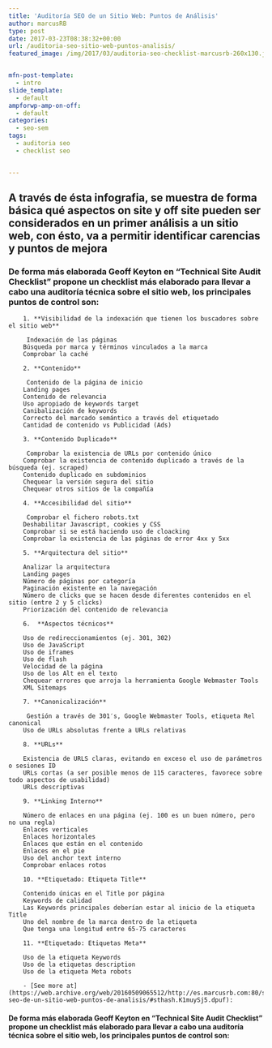 ```yaml
---
title: 'Auditoría SEO de un Sitio Web: Puntos de Análisis'
author: marcusRB
type: post
date: 2017-03-23T08:38:32+00:00
url: /auditoria-seo-sitio-web-puntos-analisis/
featured_image: /img/2017/03/auditoria-seo-checklist-marcusrb-260x130.jpg


mfn-post-template:
  - intro
slide_template:
  - default
ampforwp-amp-on-off:
  - default
categories:
  - seo-sem
tags:
  - auditoria seo
  - checklist seo


---
```

## A través de ésta infografia, se muestra de forma básica qué aspectos on site y off site pueden ser considerados en un primer análisis a un sitio web, con ésto, va a permitir identificar carencias y puntos de mejora

### De forma más elaborada Geoff Keyton en “Technical Site Audit Checklist” propone un checklist más elaborado para llevar a cabo una auditoría técnica sobre el sitio web, los principales puntos de control son:</h4>


        1. **Visibilidad de la indexación que tienen los buscadores sobre el sitio web**

         Indexación de las páginas
        Búsqueda por marca y términos vinculados a la marca
        Comprobar la caché

        2. **Contenido**

         Contenido de la página de inicio
        Landing pages
        Contenido de relevancia
        Uso apropiado de keywords target
        Canibalización de keywords
        Correcto del marcado semántico a través del etiquetado
        Cantidad de contenido vs Publicidad (Ads)

        3. **Contenido Duplicado**

         Comprobar la existencia de URLs por contenido único
        Comprobar la existencia de contenido duplicado a través de la búsqueda (ej. scraped)
        Contenido duplicado en subdominios
        Chequear la versión segura del sitio
        Chequear otros sitios de la compañía

        4. **Accesibilidad del sitio**

         Comprobar el fichero robots.txt
        Deshabilitar Javascript, cookies y CSS
        Comprobar si se está haciendo uso de cloacking
        Comprobar la existencia de las páginas de error 4xx y 5xx

        5. **Arquitectura del sitio**

        Analizar la arquitectura
        Landing pages
        Número de páginas por categoría
        Paginación existente en la navegación
        Número de clicks que se hacen desde diferentes contenidos en el sitio (entre 2 y 5 clicks)
        Priorización del contenido de relevancia

        6.  **Aspectos técnicos**

        Uso de redireccionamientos (ej. 301, 302)
        Uso de JavaScript
        Uso de iframes
        Uso de flash
        Velocidad de la página
        Uso de los Alt en el texto
        Chequear errores que arroja la herramienta Google Webmaster Tools
        XML Sitemaps

        7. **Canonicalización**

         Gestión a través de 301′s, Google Webmaster Tools, etiqueta Rel canonical
        Uso de URLs absolutas frente a URLs relativas

        8. **URLs**

        Existencia de URLS claras, evitando en exceso el uso de parámetros o sesiones ID
        URLs cortas (a ser posible menos de 115 caracteres, favorece sobre todo aspectos de usabilidad)
        URLs descriptivas

        9. **Linking Interno**

        Número de enlaces en una página (ej. 100 es un buen número, pero no una regla)
        Enlaces verticales
        Enlaces horizontales
        Enlaces que están en el contenido
        Enlaces en el pie
        Uso del anchor text interno
        Comprobar enlaces rotos

        10. **Etiquetado: Etiqueta Title**

        Contenido únicas en el Title por página
        Keywords de calidad
        Las Keywords principales deberían estar al inicio de la etiqueta Title
        Uno del nombre de la marca dentro de la etiqueta
        Que tenga una longitud entre 65-75 caracteres

        11. **Etiquetado: Etiquetas Meta**

        Uso de la etiqueta Keywords
        Uso de la etiquetas description
        Uso de la etiqueta Meta robots

        - [See more at](https://web.archive.org/web/20160509065512/http://es.marcusrb.com:80/seo/auditoria-seo-de-un-sitio-web-puntos-de-analisis/#sthash.K1muySj5.dpuf):
#### De forma más elaborada Geoff Keyton en “Technical Site Audit Checklist” propone un checklist más elaborado para llevar a cabo una auditoría técnica sobre el sitio web, los principales puntos de control son:
